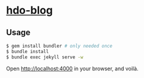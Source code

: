 # [hdo-blog](http://blog.holderdeord.no/)

## Usage

```bash
$ gem install bundler # only needed once
$ bundle install
$ bundle exec jekyll serve -w
```

Open <http://localhost:4000> in your browser, and voilà.
